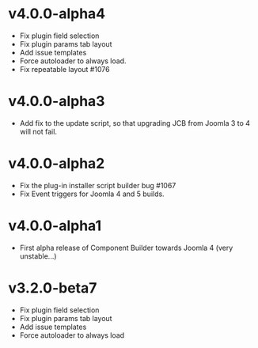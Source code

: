 # v4.0.0-alpha4

- Fix plugin field selection
- Fix plugin params tab layout
- Add issue templates
- Force autoloader to always load. 
- Fix repeatable layout #1076

# v4.0.0-alpha3

- Add fix to the update script, so that upgrading JCB from Joomla 3 to 4 will not fail.

# v4.0.0-alpha2

- Fix the plug-in installer script builder bug #1067
- Fix Event triggers for Joomla 4 and 5 builds.

# v4.0.0-alpha1

- First alpha release of Component Builder towards Joomla 4 (very unstable...)

# v3.2.0-beta7

- Fix plugin field selection
- Fix plugin params tab layout
- Add issue templates
- Force autoloader to always load